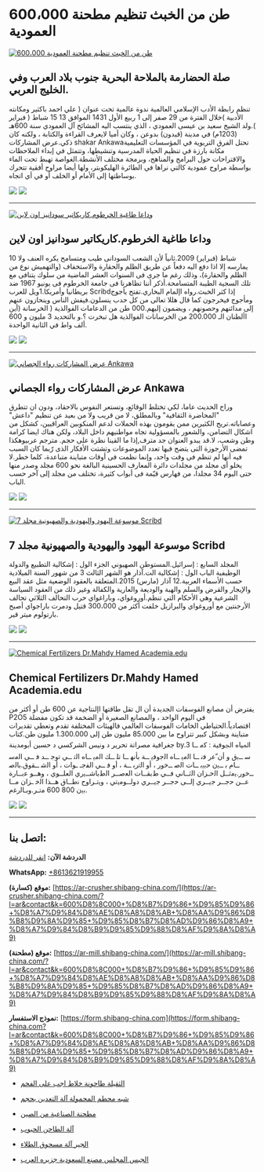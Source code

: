 # 600،000 طن من الخبث تنظيم مطحنة العمودية

<a href="https://swt.shibang-china.com/?l=ar&img&k=600%D8%8C000+%D8%B7%D9%86+%D9%85%D9%86+%D8%A7%D9%84%D8%AE%D8%A8%D8%AB+%D8%AA%D9%86%D8%B8%D9%8A%D9%85+%D9%85%D8%B7%D8%AD%D9%86%D8%A9+%D8%A7%D9%84%D8%B9%D9%85%D9%88%D8%AF%D9%8A%D8%A9" target="_blank">![600،000 طن من الخبث تنظيم مطحنة العمودية](http://static.shibang-china.com/all-800x300/735.jpg)</a>

## صلة الحضارمة بالملاحة البحرية جنوب بلاد العرب وفي الخليج العربي.
تنظم رابطة الأدب الإسلامي العالمية ندوة عالمية تحت عنوان ( علي احمد باكثير ومكانته الأدبية )خلال الفترة من 29 صفر إلى 1 ربيع الأول 1431 الموافق 13 15 شباط ( فبراير ).ولد الشيخ سعيد بن عيسى العمودي ، الذي ينتسب اليه المشائخ آل العمودي سنة 600هـ (1203م) في مدينة (قيدون) بدوعن ، وكان أميا لايعرف القراءة والكتابة ، ولكنه كان ذكي.عرض المشاركات shakar Ankawaتحتل الفرق التربوية في المؤسسات التعليمية مكانة بارزة في تنظيم الحياة المدرسية وتنشيطها، وتتمثل في إبداء الملاحظات والاقتراحات حول البرامج والمناهج، وبرمجة مختلف الأنشطة.الغواصة تهبط تحت الماء بواسطة مراوح عمودية كالتي نراها في الطائرة الهليكوبتر، ولها أيضا مراوح أفقية تتحرك بوساطتها إلى الأمام أو الخلف أو في أي اتجاه.


<a href="https://whatsapp.shibangsoft.com/WhatsApp.php" target="_blank" title="WhatsApp">![](http://static.shibang-china.com/icon/whatsapp.png)</a> <a href="https://swt.shibang-china.com/?l=ar&icon&k=600%D8%8C000+%D8%B7%D9%86+%D9%85%D9%86+%D8%A7%D9%84%D8%AE%D8%A8%D8%AB+%D8%AA%D9%86%D8%B8%D9%8A%D9%85+%D9%85%D8%B7%D8%AD%D9%86%D8%A9+%D8%A7%D9%84%D8%B9%D9%85%D9%88%D8%AF%D9%8A%D8%A9" target="_blank">![](http://static.shibang-china.com/icon/chat-ar.png)</a>

---

<a href="https://swt.shibang-china.com/?l=ar&img&k=600%D8%8C000+%D8%B7%D9%86+%D9%85%D9%86+%D8%A7%D9%84%D8%AE%D8%A8%D8%AB+%D8%AA%D9%86%D8%B8%D9%8A%D9%85+%D9%85%D8%B7%D8%AD%D9%86%D8%A9+%D8%A7%D9%84%D8%B9%D9%85%D9%88%D8%AF%D9%8A%D8%A9" target="_blank">![وداعا طاغية الخرطوم.كاريكاتير سودانيز اون لاين](http://static.shibang-china.com/all-800x300/1531.jpg)</a>

## وداعا طاغية الخرطوم.كاريكاتير سودانيز اون لاين
10 شباط (فبراير) 2009.ثانياً لأن الشعب السودانى طيب ومتسامح يكره العنف ولا يمارسه إلا اذا دفع اليه دفعاً عن طريق الظلم والحقارة والاستخفاف (والتهميش نوع من الظلم والحقارة)، وذلك رغم ما جرى فى السنوات العشر الماضية من سلوك يتنافى مع تلك السجية الطيبة المتسامحة.أذكر أننا تظاهرنا فى جامعة الخرطوم فى يونيو 1967 ضد بريطانيا وأمريكا.1ويل للعرب Scribdإذا كثر الخبث.رواه اإلمام البخاري.تفتح يأجوج ومأجوج فيخرجون كما قال هللا تعالى من كل حدب ينسلون.فيفش الناس وينحازون عنهم إلى مدائنهم وحصونهم ، ويضمون إليهم.000 طن من الدعامات الفوالذية ( الخرسانة (أين األطنان الـ 200.000 من الخرسانات الفوالذية هل تبخرت ؟.و بالتحديد 3 مليون و 600 ألف واط في الثانية الواحدة.


<a href="https://whatsapp.shibangsoft.com/WhatsApp.php" target="_blank" title="WhatsApp">![](http://static.shibang-china.com/icon/whatsapp.png)</a> <a href="https://swt.shibang-china.com/?l=ar&icon&k=600%D8%8C000+%D8%B7%D9%86+%D9%85%D9%86+%D8%A7%D9%84%D8%AE%D8%A8%D8%AB+%D8%AA%D9%86%D8%B8%D9%8A%D9%85+%D9%85%D8%B7%D8%AD%D9%86%D8%A9+%D8%A7%D9%84%D8%B9%D9%85%D9%88%D8%AF%D9%8A%D8%A9" target="_blank">![](http://static.shibang-china.com/icon/chat-ar.png)</a>

---

<a href="https://swt.shibang-china.com/?l=ar&img&k=600%D8%8C000+%D8%B7%D9%86+%D9%85%D9%86+%D8%A7%D9%84%D8%AE%D8%A8%D8%AB+%D8%AA%D9%86%D8%B8%D9%8A%D9%85+%D9%85%D8%B7%D8%AD%D9%86%D8%A9+%D8%A7%D9%84%D8%B9%D9%85%D9%88%D8%AF%D9%8A%D8%A9" target="_blank">![عرض المشاركات رواء الجصاني Ankawa](http://static.shibang-china.com/all-800x300/465.jpg)</a>

## عرض المشاركات رواء الجصاني Ankawa
وراح الحديث عاما، لكي تختلط الوقائع، وتستعر النفوس بالاحقاد، ودون ان تتطرق &quot;المحاضرة الثقافية&quot; وبالمطلق، لا من قريب ولا من بعيد عن تنظيم &quot;داعش&quot; وعصاباته.تريح الكثيرين ممن يقومون بهذه الحملات لدعم المنكوبين العراقيين، كشكل من اشكال التضامن، والشعور بالمسؤولية تجاه مواطنيهم داخل البلاد، ولكن هناك ايضا كرامة وطن وشعب، لا.قد یبدو العنوان جد مترف,إذا ما القینا نظرة على حجم. مترجم عربیوهكذا تمضی الأرجوزة التی یتضح فیها تعدد الموضوعات وتشتت الأفكار الذی رّبما كان السبب فیه أنها لم تنظم فی وقت واحد، وإنما نظمت فی أوقات متباینة متباعدة، كلما خطر.لا یخلو أی مجلد من مجلدات دائرة المعارف الحسینیة البالغة نحو 600 مجلد وصدر منها حتى الیوم 34 مجلدا، من فهارس قیّمة فی أبواب كثیرة، تختلف من مجلد إلى آخر حسب الباب.


<a href="https://whatsapp.shibangsoft.com/WhatsApp.php" target="_blank" title="WhatsApp">![](http://static.shibang-china.com/icon/whatsapp.png)</a> <a href="https://swt.shibang-china.com/?l=ar&icon&k=600%D8%8C000+%D8%B7%D9%86+%D9%85%D9%86+%D8%A7%D9%84%D8%AE%D8%A8%D8%AB+%D8%AA%D9%86%D8%B8%D9%8A%D9%85+%D9%85%D8%B7%D8%AD%D9%86%D8%A9+%D8%A7%D9%84%D8%B9%D9%85%D9%88%D8%AF%D9%8A%D8%A9" target="_blank">![](http://static.shibang-china.com/icon/chat-ar.png)</a>

---

<a href="https://swt.shibang-china.com/?l=ar&img&k=600%D8%8C000+%D8%B7%D9%86+%D9%85%D9%86+%D8%A7%D9%84%D8%AE%D8%A8%D8%AB+%D8%AA%D9%86%D8%B8%D9%8A%D9%85+%D9%85%D8%B7%D8%AD%D9%86%D8%A9+%D8%A7%D9%84%D8%B9%D9%85%D9%88%D8%AF%D9%8A%D8%A9" target="_blank">![موسوعة اليهود واليهودية والصهيونية مجلد 7 Scribd](http://static.shibang-china.com/all-800x300/927.jpg)</a>

## موسوعة اليهود واليهودية والصهيونية مجلد 7 Scribd
المجلد السابع : إسرائيل.المستوطن الصهيوني الجزء الول : إشكالية التطبيع والدولة الوظيفية الباب الول : إشكالية الت.آذار هو الشهر الثالث 3 من شهور السنة الميلادية حسب الأسماء العربية.12 آذار (مارس) 2015.المتعلقة بالعقود الوضعية مثل عقد البيع والإيجار والقرض والسلم والهبة والوديعة والعارية والكفالة وغير ذلك من العقود السياسة الشرعية وهي الأحكام التي تنظم.أوروغواي، وباراغواي حرب التحالف الثلاثي تحالف الأرجنتين مع أوروغواي والبرازيل خلفت أكثر من 300،000 قتيل ودمرت باراجواي أصبح بارتولوم ميتر قير.


<a href="https://whatsapp.shibangsoft.com/WhatsApp.php" target="_blank" title="WhatsApp">![](http://static.shibang-china.com/icon/whatsapp.png)</a> <a href="https://swt.shibang-china.com/?l=ar&icon&k=600%D8%8C000+%D8%B7%D9%86+%D9%85%D9%86+%D8%A7%D9%84%D8%AE%D8%A8%D8%AB+%D8%AA%D9%86%D8%B8%D9%8A%D9%85+%D9%85%D8%B7%D8%AD%D9%86%D8%A9+%D8%A7%D9%84%D8%B9%D9%85%D9%88%D8%AF%D9%8A%D8%A9" target="_blank">![](http://static.shibang-china.com/icon/chat-ar.png)</a>

---

<a href="https://swt.shibang-china.com/?l=ar&img&k=600%D8%8C000+%D8%B7%D9%86+%D9%85%D9%86+%D8%A7%D9%84%D8%AE%D8%A8%D8%AB+%D8%AA%D9%86%D8%B8%D9%8A%D9%85+%D9%85%D8%B7%D8%AD%D9%86%D8%A9+%D8%A7%D9%84%D8%B9%D9%85%D9%88%D8%AF%D9%8A%D8%A9" target="_blank">![Chemical Fertilizers Dr.Mahdy Hamed Academia.edu](http://static.shibang-china.com/all-800x300/479.jpg)</a>

## Chemical Fertilizers Dr.Mahdy Hamed Academia.edu
يفترض أن مصانع الفوسفات الجديدة أن ال تقل طاقتها اإلنتاجية عن 600 طن أو أكثر من P2O5 في اليوم الواحد ، والمصانع الصغيرة أو الضخمة قد تكون مفضلة اقتصادياً.الحتياطي الخامات الفوسفات العالمي فالهيئات المختلفة تقدم وتعطي تقديرات متباينة وبشكل كبير تتراوح ما بين 85.000 مليون طن إلى 1.300.000 مليون طن.كتاب جغرافية مصراتة تحرير د ونيس الشركسي د حسين أبومدينة by.3 ﺍﳌﻴﺎﻩ ﺍﳉﻮﻓﻴﺔ : ﻛﻣ ــﺎ ﺳ ــﺑق و أن ّﻋر ﻓﻧ ــﺎ اﻟﻣﯾ ــﺎﻩ اﻟﺟوﻓﯾ ــﺔ ﺑﺄﻧﻬ ــﺎ ﺗﻠ ــك اﻟﻣﯾ ــﺎﻩ اﻟﺗ ــﻲ ﺗوﺟ ــد ﻓ ــﻲ اﻟﻣﺳ ــﺎم ﺑ ــﯾن ﺣﺑﯾﺑ ــﺎت اﻟﺻ ــﺧور ، أو اﻟﺗرﺑ ــﺔ ، أو ﻓ ــﻲ اﻟﻔﺟـ ـوات ، أو اﻟﺷ ــﻘوق.ﺑﺎﻟﺻ ــﺧور‪‬.ﯾﻣﺛــل اﻟﺧـزان اﻟﺛــﺎﻧﻲ ﻓــﻲ طﺑﻘــﺎت اﻟﻌﺻــر اﻟطﺑﺎﺷــﯾري اﻟﻌﻠــوي ، وﻫــو ﻋﺑــﺎرة ﻋــن ﺣﺟــر ﺟﯾــري إﻟــﻰ ﺣﺟــر ﺟﯾــري دوﻟــوﻣﯾﺗﻲ ، وﯾﺗـراوح ﻧطــﺎق ﻫــذا اﻟﺧ ـزان ﻣــﺎ ﺑﯾن 800 600 ﻣﺗـر.وﺑـﺎﻟرﻏم.


<a href="https://whatsapp.shibangsoft.com/WhatsApp.php" target="_blank" title="WhatsApp">![](http://static.shibang-china.com/icon/whatsapp.png)</a> <a href="https://swt.shibang-china.com/?l=ar&icon&k=600%D8%8C000+%D8%B7%D9%86+%D9%85%D9%86+%D8%A7%D9%84%D8%AE%D8%A8%D8%AB+%D8%AA%D9%86%D8%B8%D9%8A%D9%85+%D9%85%D8%B7%D8%AD%D9%86%D8%A9+%D8%A7%D9%84%D8%B9%D9%85%D9%88%D8%AF%D9%8A%D8%A9" target="_blank">![](http://static.shibang-china.com/icon/chat-ar.png)</a>

---
## اتصل بنا:

**الدردشة الآن:** [انقر للدردشة](https://swt.shibang-china.com?l=ar&contact&k=600%D8%8C000+%D8%B7%D9%86+%D9%85%D9%86+%D8%A7%D9%84%D8%AE%D8%A8%D8%AB+%D8%AA%D9%86%D8%B8%D9%8A%D9%85+%D9%85%D8%B7%D8%AD%D9%86%D8%A9+%D8%A7%D9%84%D8%B9%D9%85%D9%88%D8%AF%D9%8A%D8%A9)

**WhatsApp:**  [+8613621919955](https://whatsapp.shibangsoft.com/WhatsApp.php)

**موقع (كسارة):** [https://ar-crusher.shibang-china.com/](https://ar-crusher.shibang-china.com/?l=ar&contact&k=600%D8%8C000+%D8%B7%D9%86+%D9%85%D9%86+%D8%A7%D9%84%D8%AE%D8%A8%D8%AB+%D8%AA%D9%86%D8%B8%D9%8A%D9%85+%D9%85%D8%B7%D8%AD%D9%86%D8%A9+%D8%A7%D9%84%D8%B9%D9%85%D9%88%D8%AF%D9%8A%D8%A9)

**موقع (مطحنة):** [https://ar-mill.shibang-china.com/](https://ar-mill.shibang-china.com/?l=ar&contact&k=600%D8%8C000+%D8%B7%D9%86+%D9%85%D9%86+%D8%A7%D9%84%D8%AE%D8%A8%D8%AB+%D8%AA%D9%86%D8%B8%D9%8A%D9%85+%D9%85%D8%B7%D8%AD%D9%86%D8%A9+%D8%A7%D9%84%D8%B9%D9%85%D9%88%D8%AF%D9%8A%D8%A9)

**نموذج الاستفسار:** [https://form.shibang-china.com](https://form.shibang-china.com?l=ar&contact&k=600%D8%8C000+%D8%B7%D9%86+%D9%85%D9%86+%D8%A7%D9%84%D8%AE%D8%A8%D8%AB+%D8%AA%D9%86%D8%B8%D9%8A%D9%85+%D9%85%D8%B7%D8%AD%D9%86%D8%A9+%D8%A7%D9%84%D8%B9%D9%85%D9%88%D8%AF%D9%8A%D8%A9)

* [الثقيلة طاحونة خلاط اجب على الفحم](../26/%D8%A7%D9%84%D8%AB%D9%82%D9%8A%D9%84%D8%A9%20%D8%B7%D8%A7%D8%AD%D9%88%D9%86%D8%A9%20%D8%AE%D9%84%D8%A7%D8%B7%20%D8%A7%D8%AC%D8%A8%20%D8%B9%D9%84%D9%89%20%D8%A7%D9%84%D9%81%D8%AD%D9%85.md)

* [شبه محطم المحمولة آلة التعدين بحجم](../30/%D8%B4%D8%A8%D9%87%20%D9%85%D8%AD%D8%B7%D9%85%20%D8%A7%D9%84%D9%85%D8%AD%D9%85%D9%88%D9%84%D8%A9%20%D8%A2%D9%84%D8%A9%20%D8%A7%D9%84%D8%AA%D8%B9%D8%AF%D9%8A%D9%86%20%D8%A8%D8%AD%D8%AC%D9%85.md)

* [مطحنة الصناعية من الصين](../27/%D9%85%D8%B7%D8%AD%D9%86%D8%A9%20%D8%A7%D9%84%D8%B5%D9%86%D8%A7%D8%B9%D9%8A%D8%A9%20%D9%85%D9%86%20%D8%A7%D9%84%D8%B5%D9%8A%D9%86.md)

* [آلة الطاحن الحبوب](../27/%D8%A2%D9%84%D8%A9%20%D8%A7%D9%84%D8%B7%D8%A7%D8%AD%D9%86%20%D8%A7%D9%84%D8%AD%D8%A8%D9%88%D8%A8.md)

* [الجير آلة مسحوق الطلاء](../27/%D8%A7%D9%84%D8%AC%D9%8A%D8%B1%20%D8%A2%D9%84%D8%A9%20%D9%85%D8%B3%D8%AD%D9%88%D9%82%20%D8%A7%D9%84%D8%B7%D9%84%D8%A7%D8%A1.md)

* [الجبس المجلس مصنع السعودية جزيره العرب](../30/%D8%A7%D9%84%D8%AC%D8%A8%D8%B3%20%D8%A7%D9%84%D9%85%D8%AC%D9%84%D8%B3%20%D9%85%D8%B5%D9%86%D8%B9%20%D8%A7%D9%84%D8%B3%D8%B9%D9%88%D8%AF%D9%8A%D8%A9%20%D8%AC%D8%B2%D9%8A%D8%B1%D9%87%20%D8%A7%D9%84%D8%B9%D8%B1%D8%A8.md)
